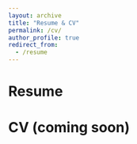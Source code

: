 ```yaml
---
layout: archive
title: "Resume & CV"
permalink: /cv/
author_profile: true
redirect_from:
  - /resume
---
```



Resume
======
<object data="../files/Resume_for_website.pdf" width="10" height="10" type='application/pdf'></object>

CV (coming soon)
======
  
